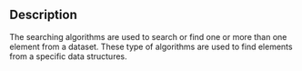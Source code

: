 ## Description

The searching algorithms are used to search or find one or more than one element from a dataset. These type of algorithms are used to find elements from a specific data structures.